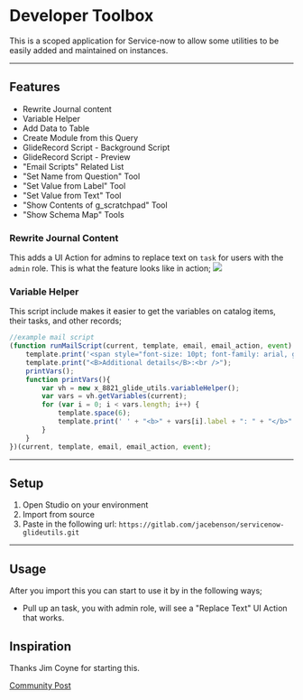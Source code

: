 # Developer Toolbox

This is a scoped application for Service-now to allow some utilities to be easily added and maintained on instances.

---

## Features

- Rewrite Journal content
- Variable Helper
- Add Data to Table
- Create Module from this Query
- GlideRecord Script - Background Script
- GlideRecord Script - Preview
- "Email Scripts" Related List
- "Set Name from Question" Tool
- "Set Value from Label" Tool
- "Set Value from Text" Tool
- "Show Contents of g_scratchpad" Tool
- "Show Schema Map" Tools

### Rewrite Journal Content

This adds a UI Action for admins to replace text on `task` for users with
the `admin` role.  This is what the feature looks like in action;
![](screenshot.gif)

### Variable Helper

This script include makes it easier to get the variables on
catalog items, their tasks, and other records;

```js
//example mail script
(function runMailScript(current, template, email, email_action, event) {
    template.print('<span style="font-size: 10pt; font-family: arial, geneva;">');
    template.print("<B>Additional details</B>:<br />"); 
    printVars();
    function printVars(){
        var vh = new x_8821_glide_utils.variableHelper();
        var vars = vh.getVariables(current);
        for (var i = 0; i < vars.length; i++) {
            template.space(6);
            template.print(' ' + "<b>" + vars[i].label + ": " + "</b>" + vars[i].value + "\n" + "<br/>");
        }
    }
})(current, template, email, email_action, event);
```

---



## Setup

1. Open Studio on your environment
1. Import from source
1. Paste in the following url: `https://gitlab.com/jacebenson/servicenow-glideutils.git`

---

## Usage

After you import this you can start to use it by in the following ways;

- Pull up an task, you with admin role, will see a "Replace Text" UI Action that works.

## Inspiration

Thanks Jim Coyne for starting this.  

[Community Post](https://community.servicenow.com/community?id=community_blog&sys_id=b3c843aadb892b40fece0b55ca961906)